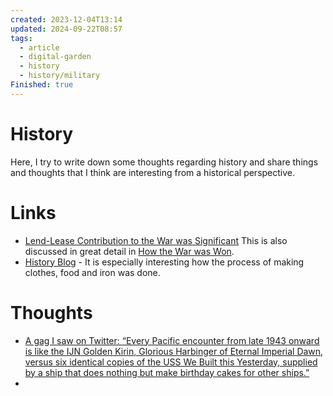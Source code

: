 ```yaml
---
created: 2023-12-04T13:14
updated: 2024-09-22T08:57
tags:
  - article
  - digital-garden
  - history
  - history/military
Finished: true
---
```



# History
Here, I try to write down some thoughts regarding history and share things and thoughts that I think are interesting from a historical perspective.


# Links
- [Lend-Lease Contribution to the War was Significant](https://www.rferl.org/a/did-us-lend-lease-aid-tip-the-balance-in-soviet-fight-against-nazi-germany/30599486.html) This is also discussed in great detail in [How the War was Won](../Books/Book%20Reviews/History/Europe/How%20the%20War%20was%20Won.md). 
- [History Blog](https://acoup.blog/) - It is especially interesting how the process of making clothes, food and iron was done. 

# Thoughts 
- [A gag I saw on Twitter: “Every Pacific encounter from late 1943 onward is like the IJN Golden Kirin, Glorious Harbinger of Eternal Imperial Dawn, versus six identical copies of the USS We Built this Yesterday, supplied by a ship that does nothing but make birthday cakes for other ships.”](https://bsky.app/profile/theraseth.bsky.social/post/3kg24mgsxd72w)
- 


